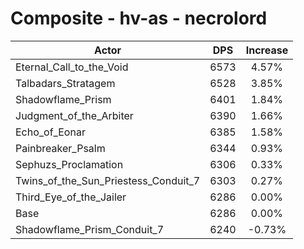 # Composite - hv-as - necrolord
| Actor | DPS | Increase |
|---|:---:|:---:|
|Eternal_Call_to_the_Void|6573|4.57%|
|Talbadars_Stratagem|6528|3.85%|
|Shadowflame_Prism|6401|1.84%|
|Judgment_of_the_Arbiter|6390|1.66%|
|Echo_of_Eonar|6385|1.58%|
|Painbreaker_Psalm|6344|0.93%|
|Sephuzs_Proclamation|6306|0.33%|
|Twins_of_the_Sun_Priestess_Conduit_7|6303|0.27%|
|Third_Eye_of_the_Jailer|6286|0.00%|
|Base|6286|0.00%|
|Shadowflame_Prism_Conduit_7|6240|-0.73%|
